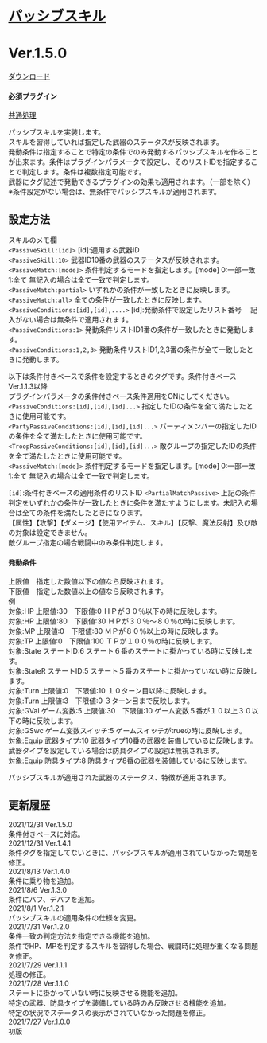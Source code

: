 # [パッシブスキル](https://raw.githubusercontent.com/nuun888/MZ/master/NUUN_PassiveSkill.js)
# Ver.1.5.0
[ダウンロード](https://raw.githubusercontent.com/nuun888/MZ/master/NUUN_PassiveSkill.js)
#### 必須プラグイン
[共通処理](https://raw.githubusercontent.com/nuun888/MZ/master/NUUN_Base.js)  

パッシブスキルを実装します。  
スキルを習得していれば指定した武器のステータスが反映されます。  
発動条件は指定することで特定の条件でのみ発動するパッシブスキルを作ることが出来ます。条件はプラグインパラメータで設定し、そのリストIDを指定することで判定します。条件は複数指定可能です。  
武器にタグ記述で発動できるプラグインの効果も適用されます。（一部を除く）  
※条件設定がない場合は、無条件でパッシブスキルが適用されます。  

## 設定方法
スキルのメモ欄  
`<PassiveSkill:[id]>` [id]:適用する武器ID  
`<PassiveSkill:10>` 武器ID10番の武器のステータスが反映されます。  
`<PassiveMatch:[mode]>` 条件判定するモードを指定します。[mode] 0:一部一致　1:全て 無記入の場合は全て一致で判定します。  
`<PassiveMatch:partial>` いずれかの条件が一致したときに反映します。  
`<PassiveMatch:all>` 全ての条件が一致したときに反映します。  
`<PassiveConditions:[id],[id],....>` [id]:発動条件で設定したリスト番号  　記入がない場合は無条件で適用されます。  
`<PassiveConditions:1>` 発動条件リストID1番の条件が一致したときに発動します。  
`<PassiveConditions:1,2,3>` 発動条件リストID1,2,3番の条件が全て一致したときに発動します。  

以下は条件付きベースで条件を設定するときのタグです。条件付きベースVer.1.1.3以降  
プラグインパラメータの条件付きベース条件適用をONにしてください。
`<PassiveConditions:[id],[id],[id]...>` 指定したIDの条件を全て満たしたときに使用可能です。  
`<PartyPassiveConditions:[id],[id],[id]...>` パーティメンバーの指定したIDの条件を全て満たしたときに使用可能です。  
`<TroopPassiveConditions:[id],[id],[id]...>` 敵グループの指定したIDの条件を全て満たしたときに使用可能です。  
`<PassiveMatch:[mode]>` 条件判定するモードを指定します。[mode] 0:一部一致　1:全て 無記入の場合は全て一致で判定します。  

`[id]`:条件付きベースの適用条件のリストID
`<PartialMatchPassive>` 上記の条件判定をいずれかの条件が一致したときに条件を満たすようにします。未記入の場合は全ての条件を満たしたときになります。  
【属性】【攻撃】【ダメージ】【使用アイテム、スキル】【反撃、魔法反射】及び敵の対象は設定できません。  
敵グループ指定の場合戦闘中のみ条件判定します。  

#### 発動条件
上限値　指定した数値以下の値なら反映されます。  
下限値　指定した数値以上の値なら反映されます。  
例  
対象:HP 上限値:30　下限値:0 ＨＰが３０％以下の時に反映します。  
対象:HP 上限値:80　下限値:30 ＨＰが３０％～８０％の時に反映します。  
対象:MP 上限値:0　下限値:80 ＭＰが８０％以上の時に反映します。  
対象:TP 上限値:0　下限値:100 ＴＰが１００％の時に反映します。  
対象:State ステートID:6 ステート６番のステートに掛かっている時に反映します。  
対象:StateR ステートID:5 ステート５番のステートに掛かっていない時に反映します。  
対象:Turn 上限値:0　下限値:10 １０ターン目以降に反映します。  
対象:Turn 上限値:3　下限値:0 ３ターン目まで反映します。  
対象:GVal ゲーム変数:5 上限値:30　下限値:10 ゲーム変数５番が１０以上３０以下の時に反映します。  
対象:GSwc ゲーム変数スイッチ:5 ゲームスイッチがtrueの時に反映します。  
対象:Equip 武器タイプ:10 武器タイプ10番の武器を装備しているに反映します。武器タイプを設定している場合は防具タイプの設定は無視されます。  
対象:Equip 防具タイプ:8 防具タイプ8番の武器を装備しているに反映します。  

パッシブスキルが適用された武器のステータス、特徴が適用されます。

## 更新履歴
2021/12/31 Ver.1.5.0  
条件付きベースに対応。  
2021/12/31 Ver.1.4.1  
条件タグを指定してないときに、パッシブスキルが適用されていなかった問題を修正。  
2021/8/13 Ver.1.4.0  
条件に乗り物を追加。  
2021/8/6 Ver.1.3.0  
条件にバフ、デバフを追加。  
2021/8/1 Ver.1.2.1  
パッシブスキルの適用条件の仕様を変更。  
2021/7/31 Ver.1.2.0  
条件一致の判定方法を指定できる機能を追加。  
条件でHP、MPを判定するスキルを習得した場合、戦闘時に処理が重くなる問題を修正。  
2021/7/29 Ver.1.1.1  
処理の修正。  
2021/7/28 Ver.1.1.0  
ステートに掛かっていない時に反映させる機能を追加。  
特定の武器、防具タイプを装備している時のみ反映させる機能を追加。  
特定の状況でステータスの表示がされていなかった問題を修正。  
2021/7/27 Ver.1.0.0  
初版  
